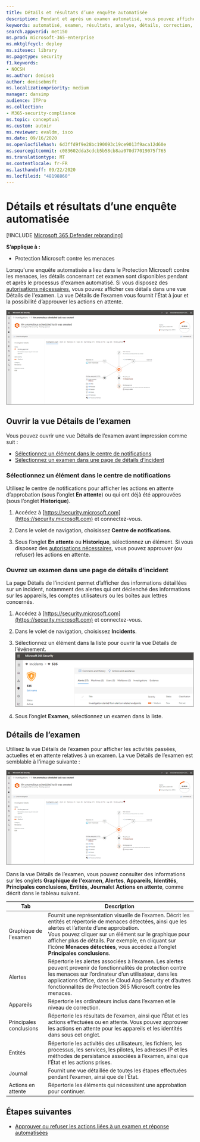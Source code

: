 ```yaml
---
title: Détails et résultats d’une enquête automatisée
description: Pendant et après un examen automatisé, vous pouvez afficher les résultats et les principales conclusions
keywords: automatisé, examen, résultats, analyse, détails, correction, autoair
search.appverid: met150
ms.prod: microsoft-365-enterprise
ms.mktglfcycl: deploy
ms.sitesec: library
ms.pagetype: security
f1.keywords:
- NOCSH
ms.author: deniseb
author: denisebmsft
ms.localizationpriority: medium
manager: dansimp
audience: ITPro
ms.collection:
- M365-security-compliance
ms.topic: conceptual
ms.custom: autoir
ms.reviewer: evaldm, isco
ms.date: 09/16/2020
ms.openlocfilehash: 6d3ffd9f9e28bc190093c19ce9013f9aca12d60e
ms.sourcegitcommit: c083602dda3cdcb5b58cb8aa070d77019075f765
ms.translationtype: MT
ms.contentlocale: fr-FR
ms.lasthandoff: 09/22/2020
ms.locfileid: "48198860"
---
```

# <a name="details-and-results-of-an-automated-investigation"></a>Détails et résultats d’une enquête automatisée

[!INCLUDE [Microsoft 365 Defender rebranding](../includes/microsoft-defender.md)]


**S’applique à :**
- Protection Microsoft contre les menaces

Lorsqu'une enquête automatisée a lieu dans le Protection Microsoft contre les menaces, les détails concernant cet examen sont disponibles pendant et après le processus d'examen automatisé. Si vous disposez des [autorisations nécessaires](mtp-action-center.md#required-permissions-for-action-center-tasks), vous pouvez afficher ces détails dans une vue Détails de l'examen. La vue Détails de l’examen vous fournit l’État à jour et la possibilité d’approuver les actions en attente. 

![Détails de l’examen](../../media/mtp-air-investdetails.png)

## <a name="open-the-investigation-details-view"></a>Ouvrir la vue Détails de l’examen

Vous pouvez ouvrir une vue Détails de l’examen avant impression comme suit :
- [Sélectionnez un élément dans le centre de notifications](#select-an-item-in-the-action-center)
- [Sélectionnez un examen dans une page de détails d’incident](#open-an-investigation-from-an-incident-details-page)

### <a name="select-an-item-in-the-action-center"></a>Sélectionnez un élément dans le centre de notifications

Utilisez le centre de notifications pour afficher les actions en attente d’approbation (sous l’onglet **En attente**) ou qui ont déjà été approuvées (sous l’onglet **Historique**). 

1. Accédez à [https://security.microsoft.com](https://security.microsoft.com) et connectez-vous. 

2. Dans le volet de navigation, choisissez **Centre de notifications**. 

3. Sous l’onglet **En attente** ou **Historique**, sélectionnez un élément. Si vous disposez des [autorisations nécessaires](mtp-action-center.md#required-permissions-for-action-center-tasks), vous pouvez approuver (ou refuser) les actions en attente.

### <a name="open-an-investigation-from-an-incident-details-page"></a>Ouvrez un examen dans une page de détails d’incident

La page Détails de l’incident permet d’afficher des informations détaillées sur un incident, notamment des alertes qui ont déclenché des informations sur les appareils, les comptes utilisateurs ou les boîtes aux lettres concernés.

1. Accédez à [https://security.microsoft.com](https://security.microsoft.com) et connectez-vous. 

2. Dans le volet de navigation, choisissez **Incidents**. 

3. Sélectionnez un élément dans la liste pour ouvrir la vue Détails de l’événement.<br/>![Détails de l’incident](../../media/mtp-incidentdetails-tabs.png)

4. Sous l’onglet **Examen**, sélectionnez un examen dans la liste.

## <a name="investigation-details"></a>Détails de l’examen

Utilisez la vue Détails de l’examen pour afficher les activités passées, actuelles et en attente relatives à un examen. La vue Détails de l’examen est semblable à l’image suivante :

![Détails de l’examen](../../media/mtp-air-investdetails.png)

Dans la vue Détails de l’examen, vous pouvez consulter des informations sur les onglets **Graphique de l'examen**, **Alertes**, **Appareils**, **Identités**, **Principales conclusions**, **Entités**, **Journal**et **Actions en attente**, comme décrit dans le tableau suivant.

|Tab    |Description |
|--------|--------|
|Graphique de l'examen    |Fournit une représentation visuelle de l’examen. Décrit les entités et répertorie de menaces détectées, ainsi que les alertes et l’attente d’une approbation.<br/>Vous pouvez cliquer sur un élément sur le graphique pour afficher plus de détails. Par exemple, en cliquant sur l’icône **Menaces détectées**, vous accédez à l'onglet **Principales conclusions**. |
|Alertes |Répertorie les alertes associées à l’examen. Les alertes peuvent provenir de fonctionnalités de protection contre les menaces sur l’ordinateur d’un utilisateur, dans les applications Office, dans le Cloud App Security et d’autres fonctionnalités de Protection 365 Microsoft contre les menaces.|
|Appareils|Répertorie les ordinateurs inclus dans l’examen et le niveau de correction.|
|Principales conclusions   |Répertorie les résultats de l’examen, ainsi que l’État et les actions effectuées ou en attente. Vous pouvez approuver les actions en attente pour les appareils et les identités dans sous cet onglet.|
|Entités   |Répertorie les activités des utilisateurs, les fichiers, les processus, les services, les pilotes, les adresses IP et les méthodes de persistance associées à l’examen, ainsi que l’État et les actions prises.|
|Journal    |Fournit une vue détaillée de toutes les étapes effectuées pendant l’examen, ainsi que de l’État.|
|Actions en attente    |Répertorie les éléments qui nécessitent une approbation pour continuer.|

## <a name="next-steps"></a>Étapes suivantes

- [Approuver ou refuser les actions liées à un examen et réponse automatisées](mtp-autoir-actions.md)

